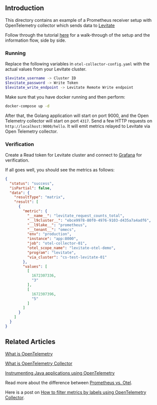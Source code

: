 ## Introduction

This directory contains an example of a Prometheus receiver setup with OpenTelemetry collector which sends
data to [Levitate](https://last9.io/products/levitate)

Follow through the tutorial [here](https://docs.last9.io/docs/integration-opentelemetry) for a walk-through of the setup and the information flow, side by side.

### Running

Replace the following variables in `otel-collector-config.yaml` with the actual values from your Levitate cluster.

```sh
$levitate_username -> Cluster ID
$levitate_password -> Write Token
$levitate_write_endpoint -> Levitate Remote Write endpoint
```

Make sure that you have docker running and then perform:

```sh
docker-compose up -d
```

After that, the Golang application will start on port 9000, and the Open Telemetry collector will start on port `4317`.
Send a few HTTP requests on `http://localhost:9000/hello`.
It will emit metrics relayed to Levitate via Open Telemetry collector.


### Verification

Create a Read token for Levitate cluster and connect to [Grafana](https://docs.last9.io/docs/levitate-grafana-config) for verification.

If all goes well, you should see the metrics as follows:

```json
{
  "status": "success",
  "isPartial": false,
  "data": {
    "resultType": "matrix",
    "result": [
      {
        "metric": {
          "__name__": "levitate_request_counts_total",
          "__l9cluster__": "ebce9978-80f0-4976-9103-d435a7a4adf6",
          "__l9lake__": "prometheus",
          "__tenant__": "omecs",
          "env": "production",
          "instance": "app:8000",
          "job": "otel-collector-01",
          "otel_scope_name": "levitate-otel-demo",
          "program": "levitate",
          "via_cluster": "cs-test-levitate-01"
        },
        "values": [
          [
            1672307336,
            "3"
          ],
          [
            1672307396,
            "5"
          ]
        ]
      }
    ]
  }
}
```

## Related Articles

[What is OpenTelemetry](https://last9.io/blog/what-is-opentelemetry/)

[What is OpenTelemetry Collector](https://last9.io/blog/what-is-opentelemetry-collector/)

[Instrumenting Java applications using OpenTelemetry](https://last9.io/blog/how-to-instrument-java-applications-using-opentelemetry-tutorial-best-practices/)

Read more about the difference between [Prometheus vs. Otel](https://last9.io/blog/opentelemetry-vs-prometheus/#metrics-in-opentelemetry-vs-prometheus).

Here is a post on [How to filter metrics by labels using OpenTelemetry Collector](https://last9.io/blog/filtering-metrics-by-labels-in-opentelemetry-collector/).
